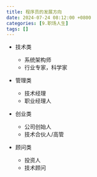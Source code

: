 ```yaml
---
title: 程序员的发展方向
date: 2024-07-24 08:12:00 +0800
categories: [9.职场人生]
tags: []
---
```


- 技术类

	- 系统架构师
	- 行业专家，科学家
- 管理类
	- 技术经理
	- 职业经理人
- 创业类
	- 公司创始人
	- 技术合伙人/高管
- 顾问类
	- 投资人
	- 技术顾问
